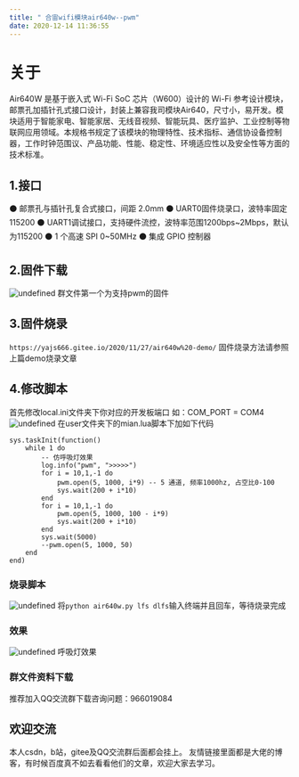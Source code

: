 ```yaml
---
title: " 合宙wifi模块air640w--pwm"
date: 2020-12-14 11:36:55
---
```


# 关于
Air640W 是基于嵌入式 Wi-Fi SoC 芯片（W600）设计的 Wi-Fi 参考设计模块，邮票孔加插针孔式接口设计，封装上兼容我司模块Air640，尺寸小，易开发。模块适用于智能家电、智能家居、无线音视频、智能玩具、医疗监护、工业控制等物联网应用领域。本规格书规定了该模块的物理特性、技术指标、通信协设备控制器，工作时钟范围议、产品功能、性能、稳定性、环境适应性以及安全性等方面的技术标准。
## 1.接口

⚫	邮票孔与插针孔复合式接口，间距 2.0mm
⚫	UART0固件烧录口，波特率固定115200
⚫	UART1调试接口，支持硬件流控，波特率范围1200bps~2Mbps，默认为115200
⚫	1 个高速 SPI  0~50MHz
⚫	集成 GPIO 控制器

## 2.固件下载

![undefined](http://openluat-luatcommunity.oss-cn-hangzhou.aliyuncs.com/images/20201214113458796_51.png "undefined")
群文件第一个为支持pwm的固件
## 3.固件烧录
`https://yajs666.gitee.io/2020/11/27/air640w%20-demo/`
固件烧录方法请参照上篇demo烧录文章
## 4.修改脚本
首先修改local.ini文件夹下你对应的开发板端口
如：COM_PORT = COM4
![undefined](http://openluat-luatcommunity.oss-cn-hangzhou.aliyuncs.com/images/20201214113531875_52.png "undefined")
在user文件夹下的mian.lua脚本下加如下代码
```
sys.taskInit(function()
    while 1 do
        -- 仿呼吸灯效果
        log.info("pwm", ">>>>>")
        for i = 10,1,-1 do
            pwm.open(5, 1000, i*9) -- 5 通道, 频率1000hz, 占空比0-100
            sys.wait(200 + i*10)
        end
        for i = 10,1,-1 do
            pwm.open(5, 1000, 100 - i*9)
            sys.wait(200 + i*10)
        end
        sys.wait(5000)
        --pwm.open(5, 1000, 50)
    end
end)
```
### 烧录脚本
![undefined](http://openluat-luatcommunity.oss-cn-hangzhou.aliyuncs.com/images/20201214113553370_53.png "undefined")
将`python air640w.py lfs dlfs`输入终端并且回车，等待烧录完成
### 效果
![undefined](http://openluat-luatcommunity.oss-cn-hangzhou.aliyuncs.com/images/20201214113613476_1.jpg "undefined")
呼吸灯效果
### 群文件资料下载

推荐加入QQ交流群下载咨询问题：966019084

## 欢迎交流

本人csdn，b站，gitee及QQ交流群后面都会挂上。
友情链接里面都是大佬的博客，有时候百度真不如去看看他们的文章，欢迎大家去学习。
